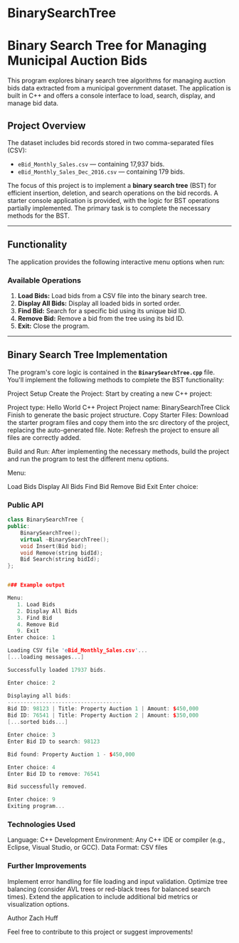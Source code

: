 # BinarySearchTree

# Binary Search Tree for Managing Municipal Auction Bids

This program explores binary search tree algorithms for managing auction bids data extracted from a municipal government dataset. The application is built in C++ and offers a console interface to load, search, display, and manage bid data.

## **Project Overview**
The dataset includes bid records stored in two comma-separated files (CSV):
- `eBid_Monthly_Sales.csv` — containing 17,937 bids.
- `eBid_Monthly_Sales_Dec_2016.csv` — containing 179 bids.

The focus of this project is to implement a **binary search tree** (BST) for efficient insertion, deletion, and search operations on the bid records. A starter console application is provided, with the logic for BST operations partially implemented. The primary task is to complete the necessary methods for the BST.

---

## **Functionality**
The application provides the following interactive menu options when run:


### **Available Operations**
1. **Load Bids:** Load bids from a CSV file into the binary search tree.
2. **Display All Bids:** Display all loaded bids in sorted order.
3. **Find Bid:** Search for a specific bid using its unique bid ID.
4. **Remove Bid:** Remove a bid from the tree using its bid ID.
5. **Exit:** Close the program.

---

## **Binary Search Tree Implementation**
The program's core logic is contained in the **`BinarySearchTree.cpp`** file. You'll implement the following methods to complete the BST functionality:


Project Setup
Create the Project:
Start by creating a new C++ project:

Project type: Hello World C++ Project
Project name: BinarySearchTree
Click Finish to generate the basic project structure.
Copy Starter Files:
Download the starter program files and copy them into the src directory of the project, replacing the auto-generated file.
Note: Refresh the project to ensure all files are correctly added.

Build and Run:
After implementing the necessary methods, build the project and run the program to test the different menu options.

Menu:

Load Bids
Display All Bids
Find Bid
Remove Bid
Exit Enter choice:


### **Public API**
```cpp
class BinarySearchTree {
public:
    BinarySearchTree();
    virtual ~BinarySearchTree();
    void Insert(Bid bid);
    void Remove(string bidId);
    Bid Search(string bidId);
};


### Example output

Menu:
   1. Load Bids
   2. Display All Bids
   3. Find Bid
   4. Remove Bid
   9. Exit
Enter choice: 1

Loading CSV file 'eBid_Monthly_Sales.csv'...
[...loading messages...]

Successfully loaded 17937 bids.

Enter choice: 2

Displaying all bids:
------------------------------------
Bid ID: 98123 | Title: Property Auction 1 | Amount: $450,000
Bid ID: 76541 | Title: Property Auction 2 | Amount: $350,000
[...sorted bids...]

Enter choice: 3
Enter Bid ID to search: 98123

Bid found: Property Auction 1 - $450,000

Enter choice: 4
Enter Bid ID to remove: 76541

Bid successfully removed.

Enter choice: 9
Exiting program...

```


### Technologies Used
Language: C++
Development Environment: Any C++ IDE or compiler (e.g., Eclipse, Visual Studio, or GCC).
Data Format: CSV files


### Further Improvements
Implement error handling for file loading and input validation.
Optimize tree balancing (consider AVL trees or red-black trees for balanced search times).
Extend the application to include additional bid metrics or visualization options.


Author
Zach Huff

Feel free to contribute to this project or suggest improvements!

